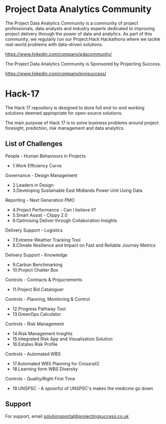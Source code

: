 # Project Data Analytics Community

The Project Data Analytics Community is a community of project professionals, data analysts and industry experts dedicated to improving project delivery through the power of data and analytics. As part of this community, we regularly run our Project:Hack Hackathons where we tackle real-world problems with data-driven solutions.

https://www.linkedin.com/company/pdacommunity/

The Project Data Analytics Community is Sponsored by Projecting Success.

https://www.linkedin.com/company/projsuccess/

# Hack-17

The Hack 17 repository is designed to store full end-to-end working solutions deemed appropriate for open-source solutions.

The main purpose of Hack 17 is to solve business problems around project foresight, prediction, risk management and data analytics.

## List of Challenges

People - Human Behaviours in Projects
- 1.Work Efficiency Curve

Governance - Design Management
- 2.Leaders in Design
- 3.Developing Sustainable East Midlands Power Unit Using Data

Reporting - Next Generation PMO
- 4.Project Performance - Can I believe it?
- 5.Smart Assist - Clippy 2.0
- 6.Optimising Deliver through Collaboration Insights

Delivery Support - Logistics
- 7.Extreme Weather Tracking Tool
- 8.Climate Resilience and Impact on Fast and Reliable Journey Metrics

Delivery Support - Knowledge
- 9.Carbon Benchmarking
- 10.Project Chatter Box

Controls - Contracts & Projucrements
- 11.Project Bid Cataloguer

Controls - Planning, Monitoring & Control
- 12.Progress Pathway Tool
- 13.GreenOps Calculator

Controls - Risk Management
- 14.Risk Management Insights
- 15.Integrated Risk App and Visualisation Solution
- 16.Estates Risk Profile

Controls - Automated WBS
- 17.Automated WBS Planning for Crossrail2
- 18.Learning form WBS Diversity

Controls - Quality/Right First Time
- 19.UNSPSC - A spoonful of UNSPSC's makes the medicine go down

## Support

For support, email solutionsportal@projectingsuccess.co.uk
